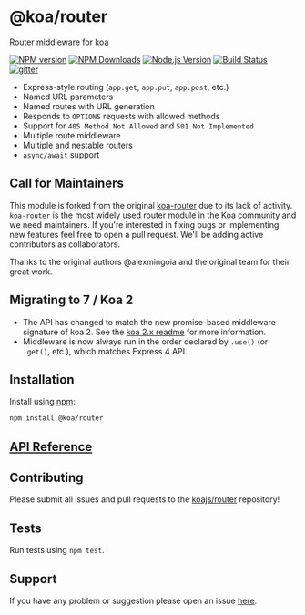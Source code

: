 # @koa/router

Router middleware for [koa](https://github.com/koajs/koa)

[![NPM version](https://img.shields.io/npm/v/@koa/router.svg?style=flat)](https://npmjs.org/package/@koa/router) 
[![NPM Downloads](https://img.shields.io/npm/dm/@koa/router.svg?style=flat)](https://npmjs.org/package/@koa/router) 
[![Node.js Version](https://img.shields.io/node/v/@koa/router.svg?style=flat)](http://nodejs.org/download/)
[![Build Status](https://img.shields.io/travis/koajs/router.svg?style=flat)](http://travis-ci.org/koajs/router)
[![gitter](https://img.shields.io/gitter/room/koajs/koa.svg?style=flat)](https://gitter.im/koajs/koa)

* Express-style routing (`app.get`, `app.put`, `app.post`, etc.)
* Named URL parameters
* Named routes with URL generation
* Responds to `OPTIONS` requests with allowed methods
* Support for `405 Method Not Allowed` and `501 Not Implemented`
* Multiple route middleware
* Multiple and nestable routers
* `async/await` support

## Call for Maintainers

This module is forked from the original [koa-router](https://github.com/ZijianHe/koa-router) due to its lack of activity. `koa-router` is the most widely used router module in the Koa community and we need maintainers. If you're interested in fixing bugs or implementing new features feel free to open a pull request. We'll be adding active contributors as collaborators.

Thanks to the original authors @alexmingoia and the original team for their great work.

## Migrating to 7 / Koa 2

- The API has changed to match the new promise-based middleware
  signature of koa 2. See the
  [koa 2.x readme](https://github.com/koajs/koa/tree/2.0.0-alpha.3) for more
  information.
- Middleware is now always run in the order declared by `.use()` (or `.get()`,
  etc.), which matches Express 4 API.

## Installation

Install using [npm](https://www.npmjs.org/):

```sh
npm install @koa/router
```

## [API Reference](./API.md)

## Contributing

Please submit all issues and pull requests to the [koajs/router](http://github.com/koajs/router) repository!

## Tests

Run tests using `npm test`.

## Support

If you have any problem or suggestion please open an issue [here](https://github.com/koajs/router/issues).

